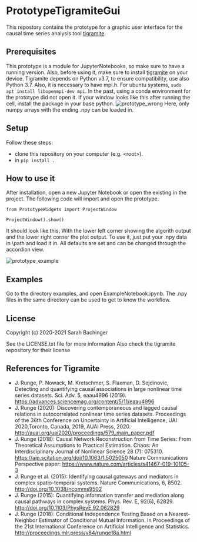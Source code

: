 # PrototypeTigramiteGui

This repostory contains the prototype for a graphic user interface for the causal time series analysis tool [tigramite](https://github.com/jakobrunge/tigramite).

## Prerequisites
This prototype is a module for JupyterNotebooks, so make sure to have a running version. Also, before using it, make sure to install [tigramite](https://github.com/jakobrunge/tigramite) on your device.
Tigramite depends on Python v3.7, to ensure compatibility, use also Python 3.7. 
Also, it is necessary to have mpi.h. 
For ubuntu systems, `sudo apt install libopenmpi-dev mpi`.
In the past, using a conda environment for the prototype did not open it. If your window looks like this after running the cell, install the package in your base python.
![prototype_wrong](https://user-images.githubusercontent.com/46448412/107674207-05512e80-6c97-11eb-8eb3-ca6748ef9e3d.png)
Here, only numpy arrays with the ending .npy can be loaded in. 

## Setup

Follow these steps:
- clone this repository on your computer (e.g. \<root>).
- in <root> `pip install .`

## How to use it
After installation, open a new Jupyter Notebook or open the existing in the project. The following code will import and open the prototype.

`from PrototypeWidgets import ProjectWindow`

`ProjectWindow().show()`

It should look like this: 
With the lower left corner showing the algorith output and the lower right corner the plot output. 
To use it, just put your .npy data in \path and load it in. 
All defaults are set and can be changed through the accordion view.

![prototype_example](https://user-images.githubusercontent.com/46448412/107672680-798ad280-6c95-11eb-9491-ca2d2d60a8dd.png)

## Examples 
Go to the directory examples, and open ExampleNotebook.ipynb. The .npy files in the same directory
can be used to get to know the workflow.


## License
Copyright (c) 2020-2021 Sarah Bachinger

See the LICENSE.txt file for more information
Also check the tigramite repository for their license

## References for Tigramite

- J. Runge, P. Nowack, M. Kretschmer, S. Flaxman, D. Sejdinovic, Detecting and quantifying causal associations in large nonlinear time series datasets. Sci. Adv. 5, eaau4996 (2019). https://advances.sciencemag.org/content/5/11/eaau4996
- J. Runge (2020): Discovering contemporaneous and lagged causal relations in autocorrelated nonlinear time series datasets. Proceedings of the 36th Conference on Uncertainty in Artificial Intelligence, UAI 2020,Toronto, Canada, 2019, AUAI Press, 2020. http://auai.org/uai2020/proceedings/579_main_paper.pdf
- J. Runge (2018): Causal Network Reconstruction from Time Series: From Theoretical Assumptions to Practical Estimation. Chaos: An Interdisciplinary Journal of Nonlinear Science 28 (7): 075310. https://aip.scitation.org/doi/10.1063/1.5025050
    Nature Communications Perspective paper: https://www.nature.com/articles/s41467-019-10105-3
- J. Runge et al. (2015): Identifying causal gateways and mediators in complex spatio-temporal systems. Nature Communications, 6, 8502. http://doi.org/10.1038/ncomms9502
- J. Runge (2015): Quantifying information transfer and mediation along causal pathways in complex systems. Phys. Rev. E, 92(6), 62829. http://doi.org/10.1103/PhysRevE.92.062829
- J. Runge (2018): Conditional Independence Testing Based on a Nearest-Neighbor Estimator of Conditional Mutual Information. In Proceedings of the 21st International Conference on Artificial Intelligence and Statistics. http://proceedings.mlr.press/v84/runge18a.html
